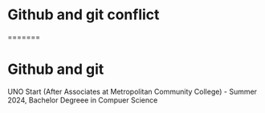 # Github and git conflict
=======
# Github and git
UNO Start (After Associates at Metropolitan Community College) - Summer 2024, Bachelor Degreee in Compuer Science
